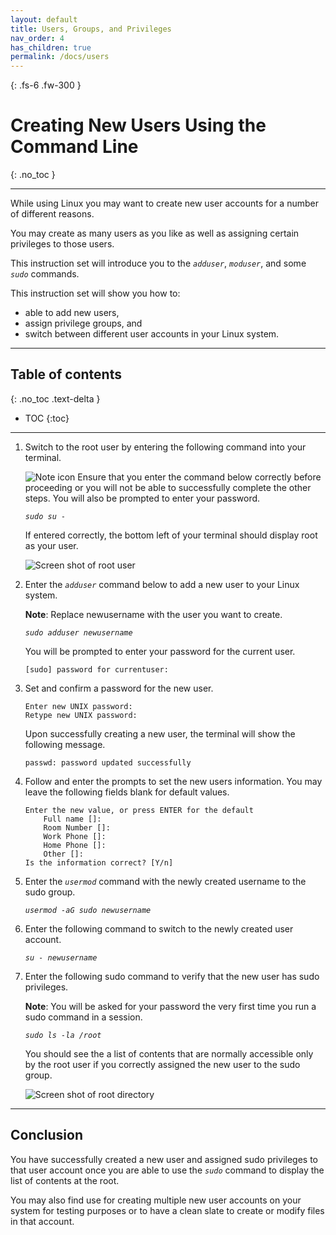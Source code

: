 ```yaml
---
layout: default
title: Users, Groups, and Privileges
nav_order: 4
has_children: true
permalink: /docs/users
---
```


{: .fs-6 .fw-300 }

# Creating New Users Using the Command Line
{: .no_toc }

---
While using Linux you may want to create new user accounts for a number of different reasons.

You may create as many users as you like as well as assigning certain privileges to those users.

This instruction set will introduce you to the *`adduser`*, *`moduser`*, and some *`sudo`* commands.

This instruction set will show you how to:
- able to add new users,
- assign privilege groups, and 
- switch between different user accounts in your Linux system.

---

## Table of contents
{: .no_toc .text-delta }
* TOC
{:toc}

---

1. Switch to the root user by entering the following command into your terminal.

    ![Note icon](https://github.com/dl90/linux-basics/blob/gh-pages/docs/images/icons/note.png?raw=true "Note") Ensure that you enter the command below correctly before proceeding or you will not be able to successfully complete the other steps. You will also be prompted to enter your password.

    *`sudo su -`*

    If entered correctly, the bottom left of your terminal should display root as your user.

    ![Screen shot of root user](https://github.com/dl90/linux-basics/blob/gh-pages/docs/images/users/rootuser.png?raw=true "Image of user on root account")

2. Enter the *`adduser`* command below to add a new user to your Linux system.

    **Note**: Replace newusername with the user you want to create.

    *`sudo adduser newusername`*

    You will be prompted to enter your password for the current user.

    ```
    [sudo] password for currentuser:
    ```

3. Set and confirm a password for the new user.

    ```
    Enter new UNIX password:
    Retype new UNIX password:
    ```

    Upon successfully creating a new user, the terminal will show the following message.

    ```
    passwd: password updated successfully
    ```

4. Follow and enter the prompts to set the new users information. You may leave the following fields blank for default values.  

    ```
    Enter the new value, or press ENTER for the default
        Full name []:
        Room Number []:
        Work Phone []:
        Home Phone []:
        Other []:
    Is the information correct? [Y/n]
    ```

5. Enter the *`usermod`* command with the newly created username to the sudo group.

    *`usermod -aG sudo newusername`*

6. Enter the following command to switch to the newly created user account.

    *`su - newusername`*

7. Enter the following sudo command to verify that the new user has sudo privileges.

    **Note**: You will be asked for your password the very first time you run a sudo command in a session.

    *`sudo ls -la /root`*

    You should see the a list of contents that are normally accessible only by the root user if you correctly assigned the new user to the sudo group.

    ![Screen shot of root directory](https://github.com/dl90/linux-basics/blob/gh-pages/docs/images/users/sudo-ss.png?raw=true "Root directory contents")

---

## Conclusion

You have successfully created a new user and assigned sudo privileges to that user account once you are able to use the *`sudo`* command to display the list of contents at the root.

You may also find use for creating multiple new user accounts on your system for testing purposes or to have a clean slate to create or modify files in that account.